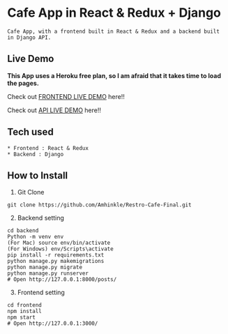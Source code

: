 # Cafe App in React & Redux + Django

```
Cafe App, with a frontend built in React & Redux and a backend built in Django API.
```

## Live Demo

**This App uses a Heroku free plan, so I am afraid that it takes time to load the pages.**

Check out [FRONTEND LIVE DEMO](https://restro-cafe-frontend-alexis.herokuapp.com/) here!!

Check out [API LIVE DEMO](https://restro-cafe-backend-alexis.herokuapp.com/) here!!

## Tech used

```
* Frontend : React & Redux
* Backend : Django
```

## How to Install

1. Git Clone

```
git clone https://github.com/Amhinkle/Restro-Cafe-Final.git
```

2. Backend setting

```
cd backend
Python -m venv env
(For Mac) source env/bin/activate
(For Windows) env/Scripts\activate
pip install -r requirements.txt
python manage.py makemigrations
python manage.py migrate
python manage.py runserver
# Open http://127.0.0.1:8000/posts/
```


3. Frontend setting


```
cd frontend
npm install
npm start
# Open http://127.0.0.1:3000/
```
